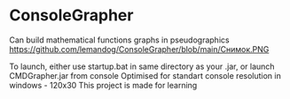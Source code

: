 # ConsoleGrapher
Can build mathematical functions graphs in pseudographics
https://github.com/lemandog/ConsoleGrapher/blob/main/Снимок.PNG

To launch, either use startup.bat in same directory as your .jar, or launch CMDGrapher.jar from console
Optimised for standart console resolution in windows - 120x30 
This project is made for learning
